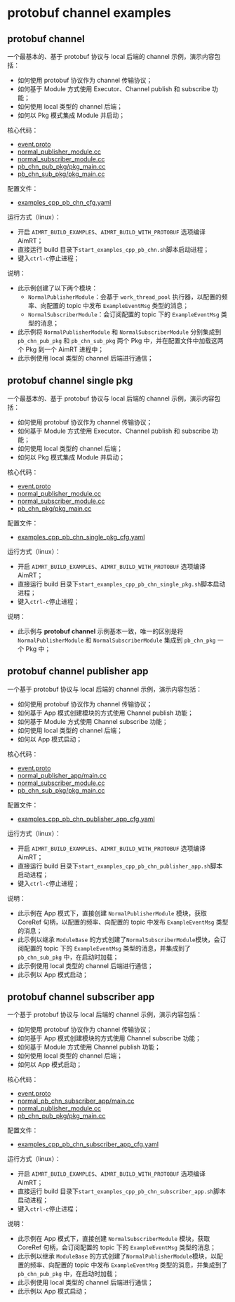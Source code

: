 # protobuf channel examples


## protobuf channel

一个最基本的、基于 protobuf 协议与 local 后端的 channel 示例，演示内容包括：
- 如何使用 protobuf 协议作为 channel 传输协议；
- 如何基于 Module 方式使用 Executor、Channel publish 和 subscribe 功能；
- 如何使用 local 类型的 channel 后端；
- 如何以 Pkg 模式集成 Module 并启动；


核心代码：
- [event.proto](../../../protocols/pb/example/event.proto)
- [normal_publisher_module.cc](./module/normal_publisher_module/normal_publisher_module.cc)
- [normal_subscriber_module.cc](./module/normal_subscriber_module/normal_subscriber_module.cc)
- [pb_chn_pub_pkg/pkg_main.cc](./pkg/pb_chn_pub_pkg/pkg_main.cc)
- [pb_chn_sub_pkg/pkg_main.cc](./pkg/pb_chn_sub_pkg/pkg_main.cc)


配置文件：
- [examples_cpp_pb_chn_cfg.yaml](./install/linux/bin/cfg/examples_cpp_pb_chn_cfg.yaml)


运行方式（linux）：
- 开启 `AIMRT_BUILD_EXAMPLES`、`AIMRT_BUILD_WITH_PROTOBUF` 选项编译 AimRT；
- 直接运行 build 目录下`start_examples_cpp_pb_chn.sh`脚本启动进程；
- 键入`ctrl-c`停止进程；


说明：
- 此示例创建了以下两个模块：
  - `NormalPublisherModule`：会基于 `work_thread_pool` 执行器，以配置的频率、向配置的 topic 中发布 `ExampleEventMsg` 类型的消息；
  - `NormalSubscriberModule`：会订阅配置的 topic 下的 `ExampleEventMsg` 类型的消息；
- 此示例将 `NormalPublisherModule` 和 `NormalSubscriberModule` 分别集成到 `pb_chn_pub_pkg` 和 `pb_chn_sub_pkg` 两个 Pkg 中，并在配置文件中加载这两个 Pkg 到一个 AimRT 进程中；
- 此示例使用 local 类型的 channel 后端进行通信；



## protobuf channel single pkg


一个最基本的、基于 protobuf 协议与 local 后端的 channel 示例，演示内容包括：
- 如何使用 protobuf 协议作为 channel 传输协议；
- 如何基于 Module 方式使用 Executor、Channel publish 和 subscribe 功能；
- 如何使用 local 类型的 channel 后端；
- 如何以 Pkg 模式集成 Module 并启动；


核心代码：
- [event.proto](../../../protocols/pb/example/event.proto)
- [normal_publisher_module.cc](./module/normal_publisher_module/normal_publisher_module.cc)
- [normal_subscriber_module.cc](./module/normal_subscriber_module/normal_subscriber_module.cc)
- [pb_chn_pkg/pkg_main.cc](./pkg/pb_chn_pkg/pkg_main.cc)


配置文件：
- [examples_cpp_pb_chn_single_pkg_cfg.yaml](./install/linux/bin/cfg/examples_cpp_pb_chn_single_pkg_cfg.yaml)


运行方式（linux）：
- 开启 `AIMRT_BUILD_EXAMPLES`、`AIMRT_BUILD_WITH_PROTOBUF` 选项编译 AimRT；
- 直接运行 build 目录下`start_examples_cpp_pb_chn_single_pkg.sh`脚本启动进程；
- 键入`ctrl-c`停止进程；


说明：
- 此示例与 **protobuf channel** 示例基本一致，唯一的区别是将 `NormalPublisherModule` 和 `NormalSubscriberModule` 集成到 `pb_chn_pkg` 一个 Pkg 中；


## protobuf channel publisher app


一个基于 protobuf 协议与 local 后端的 channel 示例，演示内容包括：
- 如何使用 protobuf 协议作为 channel 传输协议；
- 如何基于 App 模式创建模块的方式使用 Channel publish 功能；
- 如何基于 Module 方式使用 Channel subscribe 功能；
- 如何使用 local 类型的 channel 后端；
- 如何以 App 模式启动；


核心代码：
- [event.proto](../../../protocols/pb/example/event.proto)
- [normal_publisher_app/main.cc](./app/normal_publisher_app/main.cc)
- [normal_subscriber_module.cc](./module/normal_subscriber_module/normal_subscriber_module.cc)
- [pb_chn_sub_pkg/pkg_main.cc](./pkg/pb_chn_sub_pkg/pkg_main.cc)


配置文件：
- [examples_cpp_pb_chn_publisher_app_cfg.yaml](./install/linux/bin/cfg/examples_cpp_pb_chn_publisher_app_cfg.yaml)


运行方式（linux）：
- 开启 `AIMRT_BUILD_EXAMPLES`、`AIMRT_BUILD_WITH_PROTOBUF` 选项编译 AimRT；
- 直接运行 build 目录下`start_examples_cpp_pb_chn_publisher_app.sh`脚本启动进程；
- 键入`ctrl-c`停止进程；


说明：
- 此示例在 App 模式下，直接创建 `NormalPublisherModule` 模块，获取 CoreRef 句柄，以配置的频率、向配置的 topic 中发布 `ExampleEventMsg` 类型的消息；
- 此示例以继承 `ModuleBase` 的方式创建了`NormalSubscriberModule`模块，会订阅配置的 topic 下的 `ExampleEventMsg` 类型的消息，并集成到了 `pb_chn_sub_pkg` 中，在启动时加载；
- 此示例使用 local 类型的 channel 后端进行通信；
- 此示例以 App 模式启动；


## protobuf channel subscriber app


一个基于 protobuf 协议与 local 后端的 channel 示例，演示内容包括：
- 如何使用 protobuf 协议作为 channel 传输协议；
- 如何基于 App 模式创建模块的方式使用 Channel subscribe 功能；
- 如何基于 Module 方式使用 Channel publish 功能；
- 如何使用 local 类型的 channel 后端；
- 如何以 App 模式启动；


核心代码：
- [event.proto](../../../protocols/pb/example/event.proto)
- [normal_pb_chn_subscriber_app/main.cc](./app/normal_pb_chn_subscriber_app/main.cc)
- [normal_publisher_module.cc](./module/normal_publisher_module/normal_publisher_module.cc)
- [pb_chn_pub_pkg/pkg_main.cc](./pkg/pb_chn_pub_pkg/pkg_main.cc)



配置文件：
- [examples_cpp_pb_chn_subscriber_app_cfg.yaml](./install/linux/bin/cfg/examples_cpp_pb_chn_subscriber_app_cfg.yaml)


运行方式（linux）：
- 开启 `AIMRT_BUILD_EXAMPLES`、`AIMRT_BUILD_WITH_PROTOBUF` 选项编译 AimRT；
- 直接运行 build 目录下`start_examples_cpp_pb_chn_subscriber_app.sh`脚本启动进程；
- 键入`ctrl-c`停止进程；


说明：
- 此示例在 App 模式下，直接创建 `NormalSubscriberModule` 模块，获取 CoreRef 句柄，会订阅配置的 topic 下的 `ExampleEventMsg` 类型的消息；
- 此示例以继承 `ModuleBase` 的方式创建了`NormalPublisherModule`模块，以配置的频率、向配置的 topic 中发布 `ExampleEventMsg` 类型的消息，并集成到了 `pb_chn_pub_pkg` 中，在启动时加载；
- 此示例使用 local 类型的 channel 后端进行通信；
- 此示例以 App 模式启动；


